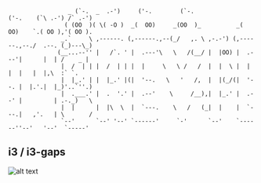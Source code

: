                      _ (`-.  _  .-')     ('-.        (`-.              ('-.    (`\ .-') /` .-')    
                    ( (OO  )( \( -O )  _(  OO)     _(OO  )_          _(  OO)    `.( OO ),'( OO ).  
                   _.`     \ ,------. (,------.,--(_/   ,. \ ,-.-') (,------.,--./  .--. (_)---\_) 
                  (__...--'' |   /`. ' |  .---'\   \   /(__/ |  |OO) |  .---'|      |  | /    _ |  
                   |  /  | | |  /  | | |  |     \   \ /   /  |  |  \ |  |    |  |   |  |,\  :` `.  
                   |  |_.' | |  |_.' |(|  '--.   \   '   /,  |  |(_/(|  '--. |  |.'.|  |_)'..`''.) 
                   |  .___.' |  .  '.' |  .--'    \     /__),|  |_.' |  .--' |         | .-._)   \ 
                   |  |      |  |\  \  |  `---.    \   /   (_|  |    |  `---.|   ,'.   | \       / 
                   `--'      `--' '--' `------'     `-'      `--'    `------''--'   '--'  `-----'  
                   

## i3 / i3-gaps

![alt text](https://raw.githubusercontent.com/adi1090x/my_dotfiles/master/previews/i3_wm/media.png) <br />
